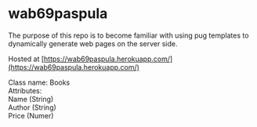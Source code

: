 # wab69paspula

The purpose of this repo is to become familiar with using pug templates to dynamically generate web pages on the server side.

Hosted at [https://wab69paspula.herokuapp.com/](https://wab69paspula.herokuapp.com/)

Class name: Books<br>
Attributes:<br>
Name (String)<br>
Author (String)<br>
Price (Numer)<br>